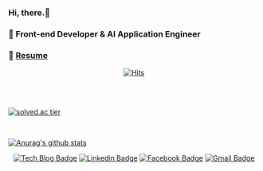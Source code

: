 ### Hi, there.👋
### 💁 Front-end Developer & AI Application Engineer
### 💁 [Resume](https://www.notion.so/1-1-626ec33cff514f988350b42da692372a)

<div align=center>

[![Hits](https://hits.seeyoufarm.com/api/count/incr/badge.svg?url=https%3A%2F%2Fgithub.com%2Fjysaa5)](https://hits.seeyoufarm.com)

</div>

<br>
<!--
[![Top Langs](https://github-readme-stats.vercel.app/api/top-langs/?username=jysaa5&layout=compact)](https://github.com/anuraghazra/github-readme-stats)
-->
<br>

[![solved.ac tier](http://mazassumnida.wtf/api/generate_badge?boj=jysaa5)](https://solved.ac/jysaa5)

<br>

[![Anurag's github stats](https://github-readme-stats.vercel.app/api?username=jysaa5&theme=shades-of-purple&show_icons=true)](https://github.com/anuraghazra/github-readme-stats)


<div align=center>
  
[![Tech Blog Badge](http://img.shields.io/badge/-Tech%20blog-black?style=flat-square&logo=github&link=https://blog.naver.com/jysaa5)](https://blog.naver.com/jysaa5) 
[![Linkedin Badge](https://img.shields.io/badge/-LinkedIn-blue?style=flat-square&logo=Linkedin&logoColor=white&link=https://www.linkedin.com/in/jooyeon-kim-7ab53618b/)](https://www.linkedin.com/in/jooyeon-kim-7ab53618b/) 
[![Facebook Badge](https://img.shields.io/badge/-Facebook-1877f2?style=flat-square&logo=facebook&logoColor=white&link=https://www.facebook.com/jysaa5)](https://www.facebook.com/jysaa5) 
[![Gmail Badge](https://img.shields.io/badge/-Gmail-d14836?style=flat-square&logo=Gmail&logoColor=white&link=mailto:jysaa5@gmail.com)](mailto:jysaa5@gmail.com)

</div>



<!--
**jysaa5/jysaa5** is a ✨ _special_ ✨ repository because its `README.md` (this file) appears on your GitHub profile.

Here are some ideas to get you started:

- 🔭 I’m currently working on ...
- 🌱 I’m currently learning ...
- 👯 I’m looking to collaborate on ...
- 🤔 I’m looking for help with ...
- 💬 Ask me about ...
- 📫 How to reach me: ...
- 😄 Pronouns: ...
- ⚡ Fun fact: ...
-->

